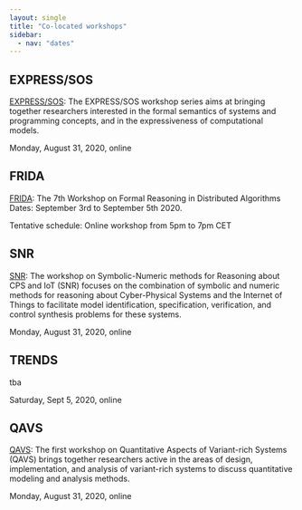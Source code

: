 ```yaml
---
layout: single
title: "Co-located workshops"
sidebar:
  - nav: "dates"
---
```


## EXPRESS/SOS

[EXPRESS/SOS](https://express-sos2020.cs.ru.nl/):
The EXPRESS/SOS workshop series aims at bringing together researchers interested in the formal semantics of systems and programming concepts, and in the expressiveness of computational models.

Monday, August 31, 2020, online

## FRIDA

[FRIDA](https://frida2020.galois.com/): The 7th Workshop on Formal Reasoning in
Distributed Algorithms Dates: September 3rd to September 5th 2020.

Tentative schedule: Online workshop from 5pm to 7pm CET

## SNR

[SNR](http://www.cs.cas.cz/snr2020/): The workshop on Symbolic-Numeric methods for Reasoning about CPS and IoT (SNR) focuses on the combination of symbolic and numeric methods for reasoning about Cyber-Physical Systems and the Internet of Things to facilitate model identification, specification, verification, and control synthesis problems for these systems.

Monday, August 31, 2020, online

## TRENDS

tba

Saturday, Sept 5, 2020, online

## QAVS

[QAVS](https://qavs.edgecloud.de/): The first workshop on Quantitative Aspects of Variant-rich Systems (QAVS) brings together researchers active in the areas of design, implementation, and analysis of variant-rich systems to discuss quantitative modeling and analysis methods. 

Monday, August 31, 2020, online


